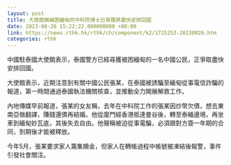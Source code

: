 ```yaml
---
layout: post
title: 大使館稱被困緬甸的中科院博士已尋獲將盡快安排回國
date: 2023-08-26 15:22:22.000000000 +08:00
link: https://news.rthk.hk/rthk/ch/component/k2/1715253-20230826.htm
categories: rthk
---
```


中國駐泰國大使館表示，泰國警方已經尋獲被困緬甸的一名中國公民，正爭取盡快安排回國。

大使館表示，近期注意到有關中國公民張某，在泰國被誘騙至緬甸從事電信詐騙的報道，第一時間通過泰國執法機關核查，並推動全力開展解救工作。

內地傳媒早前報道，張某的女友稱，去年在中科院工作的張某因炒幣欠債，想去東南亞做翻譯，賺錢還債再結婚。他從廈門經香港抵達曼谷後，轉至泰緬邊境，再坐車到緬甸妙瓦底，其後失去自由。他聲稱被迫從事電騙，必須跟對方簽一年期的合同，到期後才能被釋放。

今年5月，張某要求家人籌集贖金，但家人在轉帳過程中帳號被凍結後報警，事件引發社會關注。
